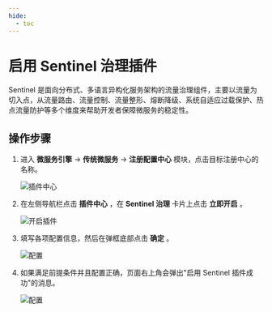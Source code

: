 ```yaml
---
hide:
  - toc
---
```


# 启用 Sentinel 治理插件

Sentinel 是面向分布式、多语言异构化服务架构的流量治理组件，主要以流量为切入点，从流量路由、流量控制、流量整形、熔断降级、系统自适应过载保护、热点流量防护等多个维度来帮助开发者保障微服务的稳定性。

<!--## 前提条件-->

## 操作步骤

1. 进入 __微服务引擎__ -> __传统微服务__ -> __注册配置中心__ 模块，点击目标注册中心的名称。

   ![插件中心](https://docs.daocloud.io/daocloud-docs-images/docs/zh/docs/skoala/images/ns-1.png)

2. 在左侧导航栏点击 __插件中心__ ，在 __Sentinel 治理__ 卡片上点击 __立即开启__ 。

    ![开启插件](https://docs.daocloud.io/daocloud-docs-images/docs/zh/docs/skoala/images/sentinel01.png)

3. 填写各项配置信息，然后在弹框底部点击 __确定__ 。

    ![配置](https://docs.daocloud.io/daocloud-docs-images/docs/zh/docs/skoala/images/sentinel02.png)

4. 如果满足前提条件并且配置正确，页面右上角会弹出"启用 Sentinel 插件成功"的消息。

    ![配置](https://docs.daocloud.io/daocloud-docs-images/docs/zh/docs/skoala/images/sentinel03.png)
